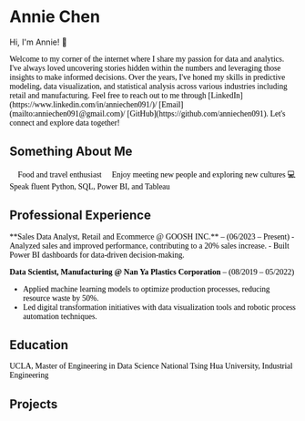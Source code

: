 # Annie Chen
Hi, I'm Annie! 👋  

<span style="font-family: Calibri; color: black;">
Welcome to my corner of the internet where I share my passion for data and analytics. I've always loved uncovering stories hidden within the numbers and leveraging those insights to make informed decisions. Over the years, I've honed my skills in predictive modeling, data visualization, and statistical analysis across various industries including retail and manufacturing.
</span>

<span style="font-family: Calibri; color: black;">
Feel free to reach out to me through [LinkedIn](https://www.linkedin.com/in/anniechen091/)/ [Email](mailto:anniechen091@gmail.com)/ [GitHub](https://github.com/anniechen091). Let's connect and explore data together!
</span>

## Something About Me

<span style="font-family: Calibri; color: black;">
🍰 Food and travel enthusiast  
🤝 Enjoy meeting new people and exploring new cultures  
💻 Speak fluent Python, SQL, Power BI, and Tableau
</span>

## Professional Experience

<span style="font-family: Calibri; color: black;">
**Sales Data Analyst, Retail and Ecommerce @ GOOSH INC.** – (06/2023 – Present)  
- Analyzed sales and improved performance, contributing to a 20% sales increase.
- Built Power BI dashboards for data-driven decision-making.

**Data Scientist, Manufacturing @ Nan Ya Plastics Corporation** – (08/2019 – 05/2022)  
- Applied machine learning models to optimize production processes, reducing resource waste by 50%.
- Led digital transformation initiatives with data visualization tools and robotic process automation techniques.
</span>

## Education

<span style="font-family: Calibri; color: black;">
UCLA, Master of Engineering in Data Science  
National Tsing Hua University, Industrial Engineering  
</span>

## Projects


